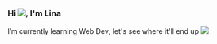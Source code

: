 ### Hi <img src="https://cdn.7tv.app/emote/6336d1a17ee504dc6f73c043/1x.webp">, I'm Lina 

I’m currently learning Web Dev; let's see where it'll end up <img src="https://cdn.7tv.app/emote/60ae2cfb259ac5a73ed9a00c/1x.webp">
<!--
**ukiy0-exe/ukiy0-exe** is a ✨ _special_ ✨ repository because its `README.md` (this file) appears on your GitHub profile.

Here are some ideas to get you started:

- 🔭 I’m currently working on ...
- 🌱 I’m currently learning ...
- 👯 I’m looking to collaborate on ...
- 🤔 I’m looking for help with ...
- 💬 Ask me about ...
- 📫 How to reach me: ...
- 😄 Pronouns: ...
- ⚡ Fun fact: ...
-->
